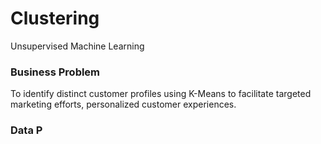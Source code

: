 # Clustering
Unsupervised Machine Learning

### Business Problem
To identify distinct customer profiles using K-Means to facilitate targeted marketing efforts, personalized customer experiences. 

### Data P

